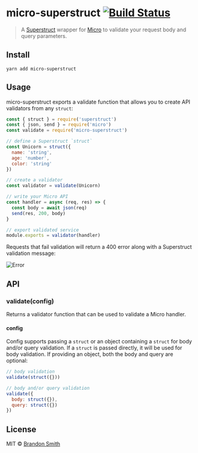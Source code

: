 # micro-superstruct [![Build Status](https://travis-ci.org/brandon93s/micro-superstruct.svg?branch=master)](https://travis-ci.org/brandon93s/micro-superstruct)

> A [Superstruct](https://github.com/ianstormtaylor/superstruct) wrapper for [Micro](https://github.com/zeit/micro) to validate your request body and query parameters.

## Install

```shell
yarn add micro-superstruct
```

## Usage

micro-superstruct exports a validate function that allows you to create API validators from any `struct`:

```js
const { struct } = require('superstruct')
const { json, send } = require('micro')
const validate = require('micro-superstruct')

// define a Superstruct `struct`
const Unicorn = struct({
  name: 'string',
  age: 'number',
  color: 'string'
})

// create a validator
const validator = validate(Unicorn)

// write your Micro API
const handler = async (req, res) => {
  const body = await json(req)
  send(res, 200, body)
}

// export validated service
module.exports = validator(handler)
```

Requests that fail validation will return a 400 error along with a Superstruct validation message:

![Error](https://i.imgur.com/T6AlMwc.png)

## API

### validate(config)

Returns a validator function that can be used to validate a Micro handler.

#### config

Config supports passing a `struct` or an object containing a `struct` for body and/or query validation. If a `struct` is passed directly, it will be used for body validation. If providing an object, both the body and query are optional:

```js
// body validation
validate(struct({}))

// body and/or query validation
validate({
  body: struct({}),
  query: struct({})
})
```

## License

MIT © [Brandon Smith](https://github.com/brandon93s)
